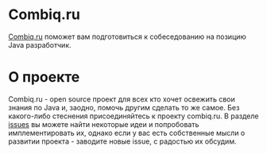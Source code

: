 # Сombiq.ru
[Combiq.ru](http://combiq.ru) поможет вам подготовиться к собеседованию на позицию Java разработчик.

# О проекте
Combiq.ru - open source проект для всех кто хочет освежить свои знания по Java и, заодно, помочь другим сделать то же самое. Без какого-либо стеснения присоединяйтесь к проекту combiq.ru. В разделе [issues](https://github.com/atott/combiq/issues) вы можете найти некоторые идеи и попробовать имплементировать их, однако если у вас есть собственные мысли о развитии проекта - заводите новые issue, с радостью их обсудим. 

